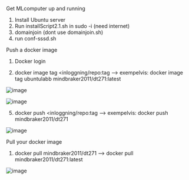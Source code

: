 Get MLcomputer up and running
1) Install Ubuntu server
2) Run installScript2.1.sh in sudo -i (need internet)
3) domainjoin (dont use domainjoin.sh)
4) run conf-sssd.sh

 
Push a docker image
1) Docker login

3) docker image tag <namn-image> <inloggning/repo:tag --> exempelvis: docker image tag ubuntulabb mindbraker2011/dt271:latest

![image](https://github.com/user-attachments/assets/327a1c2e-c498-4eac-a494-70b4f51346de)

![image](https://github.com/user-attachments/assets/4f585a91-7201-4ffd-9076-b3c3f9277fd6)

5) docker push <inloggning/repo:tag --> exempelvis: docker push mindbraker2011/dt271
   
![image](https://github.com/user-attachments/assets/5d4dcc34-d3a2-40d8-8440-8804bebab25a)


Pull your docker image
1) docker pull mindbraker2011/dt271 --> docker pull mindbraker2011/dt271:latest

![image](https://github.com/user-attachments/assets/5d1e7a0c-d9b3-4e2a-9686-57cc2a748e9f)
